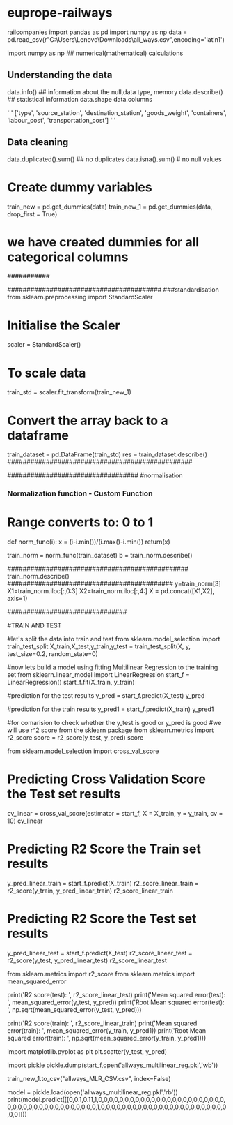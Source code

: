 # euprope-railways
railcompanies
import pandas as pd
import numpy as np
data = pd.read_csv(r"C:\Users\Lenovo\Downloads\all_ways.csv",encoding='latin1')

import numpy as np ## numerical(mathematical) calculations

## Understanding the data
data.info()  ## information about the null,data type, memory
data.describe() ## statistical information
data.shape 
data.columns

'''
['type', 'source_station', 'destination_station', 'goods_weight',
       'containers', 'labour_cost', 'transportation_cost']
 '''


## Data cleaning

data.duplicated().sum() ## no duplicates
data.isna().sum() # no null values


# Create dummy variables
train_new = pd.get_dummies(data)
train_new_1 = pd.get_dummies(data, drop_first = True)
# we have created dummies for all categorical columns
###########





########################################
###standardisation
from sklearn.preprocessing import StandardScaler
# Initialise the Scaler
scaler = StandardScaler()
# To scale data
train_std = scaler.fit_transform(train_new_1)
# Convert the array back to a dataframe
train_dataset = pd.DataFrame(train_std)
res = train_dataset.describe()
################################################




##################################
#normalisation

### Normalization function - Custom Function
# Range converts to: 0 to 1
def norm_func(i):
    x = (i-i.min())/(i.max()-i.min())
    return(x)

train_norm = norm_func(train_dataset)
b = train_norm.describe()

###############################################
train_norm.describe()
###########################################
y=train_norm[3]
X1=train_norm.iloc[:,0:3]
X2=train_norm.iloc[:,4:]
X = pd.concat([X1,X2], axis=1)


###############################

#TRAIN AND TEST


#let's split the data into train and test
from sklearn.model_selection import train_test_split
X_train,X_test,y_train,y_test = train_test_split(X, y, test_size=0.2, random_state=0)



#now lets build a model using fitting Multilinear Regression to the training set
from sklearn.linear_model import LinearRegression
start_f = LinearRegression() 
start_f.fit(X_train, y_train)



#prediction for the test results
y_pred = start_f.predict(X_test)
y_pred

#prediction for the train results
y_pred1 = start_f.predict(X_train)
y_pred1

#for comarision to check whether the y_test is good or y_pred is good
#we will use r^2 score from the sklearn package
from sklearn.metrics import r2_score
score = r2_score(y_test, y_pred) 
score


from sklearn.model_selection import cross_val_score

# Predicting Cross Validation Score the Test set results
cv_linear = cross_val_score(estimator = start_f, X = X_train, y = y_train, cv = 10)
cv_linear

# Predicting R2 Score the Train set results
y_pred_linear_train = start_f.predict(X_train)
r2_score_linear_train = r2_score(y_train, y_pred_linear_train)
r2_score_linear_train

# Predicting R2 Score the Test set results
y_pred_linear_test = start_f.predict(X_test)
r2_score_linear_test = r2_score(y_test, y_pred_linear_test)
r2_score_linear_test



from sklearn.metrics import r2_score
from sklearn.metrics import mean_squared_error


print('R2 score(test): ', r2_score_linear_test)
print('Mean squared error(test): ', mean_squared_error(y_test, y_pred))
print('Root Mean squared error(test): ', np.sqrt(mean_squared_error(y_test, y_pred)))

print('R2 score(train): ', r2_score_linear_train)
print('Mean squared error(train): ', mean_squared_error(y_train, y_pred1))
print('Root Mean squared error(train): ', np.sqrt(mean_squared_error(y_train, y_pred1)))



import matplotlib.pyplot as plt
plt.scatter(y_test, y_pred)


import pickle
pickle.dump(start_f,open('allways_multilinear_reg.pkl','wb'))

train_new_1.to_csv("allways_MLR_CSV.csv", index=False)

model = pickle.load(open('allways_multilinear_reg.pkl','rb'))
print(model.predict([[0,0.1,0.11,1,0,0,0,0,0,0,0,0,0,0,0,0,0,0,0,0,0,0,0,0,0,0,0,0,0,0,0,0,0,0,0,0,0,0,0,0,0,0,0,0,0,1,0,0,0,0,0,0,0,0,0,0,0,0,0,0,0,0,0,0,0,0,0,0,0,0,0,0]]))


